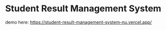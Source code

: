 # Student Result Management System

demo here: https://student-result-management-system-nu.vercel.app/
